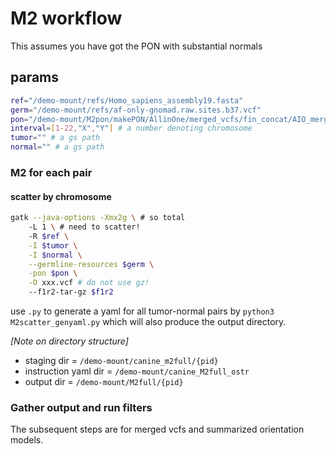 # M2 workflow

This assumes you have got the PON with substantial normals

## params

```bash
ref="/demo-mount/refs/Homo_sapiens_assembly19.fasta"
germ="/demo-mount/refs/af-only-gnomad.raw.sites.b37.vcf"
pon="/demo-mount/M2pon/makePON/AllinOne/merged_vcfs/fin_concat/AIO_merged_PON.vcf"
interval=[1-22,"X","Y"] # a number denoting chromosome
tumor="" # a gs path
normal="" # a gs path
```

### M2 for each pair

#### scatter by chromosome

```bash
gatk --java-options -Xmx2g \ # so total 
	-L 1 \ # need to scatter!
	-R $ref \
	-I $tumor \
	-I $normal \
	--germline-resources $germ \
	-pon $pon \
	-O xxx.vcf # do not use gz!
	--f1r2-tar-gz $f1r2
```

use `.py` to generate a yaml for all tumor-normal pairs by `python3 M2scatter_genyaml.py` which will also produce the output directory.

*[Note on directory structure]*

* staging dir = `/demo-mount/canine_m2full/{pid}`
* instruction yaml dir = `/demo-mount/canine_M2full_ostr`
* output dir = `/demo-mount/M2full/{pid}`

### Gather output and run filters

The subsequent steps are for merged vcfs and summarized orientation models.

